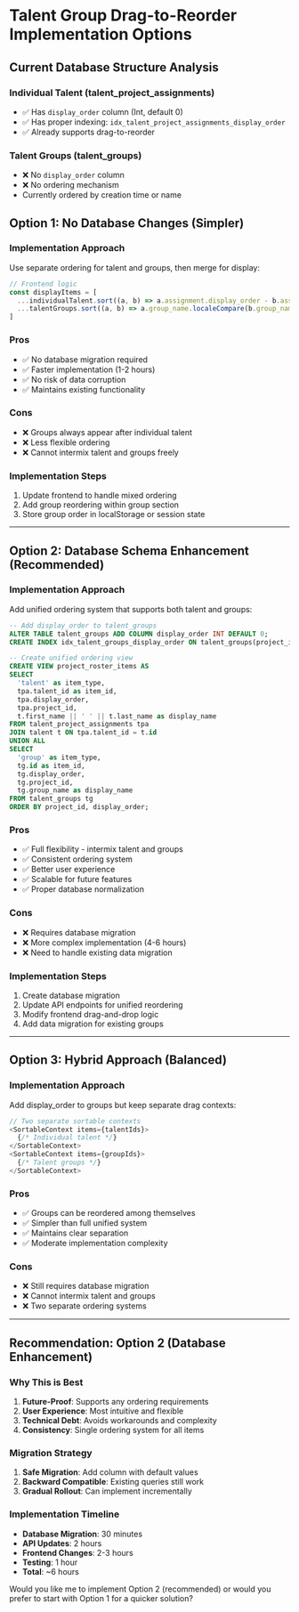 # Talent Group Drag-to-Reorder Implementation Options

## Current Database Structure Analysis

### Individual Talent (talent_project_assignments)
- ✅ Has `display_order` column (Int, default 0)
- ✅ Has proper indexing: `idx_talent_project_assignments_display_order`
- ✅ Already supports drag-to-reorder

### Talent Groups (talent_groups)
- ❌ No `display_order` column
- ❌ No ordering mechanism
- Currently ordered by creation time or name

## Option 1: No Database Changes (Simpler)

### Implementation Approach
Use separate ordering for talent and groups, then merge for display:

```typescript
// Frontend logic
const displayItems = [
  ...individualTalent.sort((a, b) => a.assignment.display_order - b.assignment.display_order),
  ...talentGroups.sort((a, b) => a.group_name.localeCompare(b.group_name))
]
```

### Pros
- ✅ No database migration required
- ✅ Faster implementation (1-2 hours)
- ✅ No risk of data corruption
- ✅ Maintains existing functionality

### Cons
- ❌ Groups always appear after individual talent
- ❌ Less flexible ordering
- ❌ Cannot intermix talent and groups freely

### Implementation Steps
1. Update frontend to handle mixed ordering
2. Add group reordering within group section
3. Store group order in localStorage or session state

---

## Option 2: Database Schema Enhancement (Recommended)

### Implementation Approach
Add unified ordering system that supports both talent and groups:

```sql
-- Add display_order to talent_groups
ALTER TABLE talent_groups ADD COLUMN display_order INT DEFAULT 0;
CREATE INDEX idx_talent_groups_display_order ON talent_groups(project_id, display_order);

-- Create unified ordering view
CREATE VIEW project_roster_items AS
SELECT 
  'talent' as item_type,
  tpa.talent_id as item_id,
  tpa.display_order,
  tpa.project_id,
  t.first_name || ' ' || t.last_name as display_name
FROM talent_project_assignments tpa
JOIN talent t ON tpa.talent_id = t.id
UNION ALL
SELECT 
  'group' as item_type,
  tg.id as item_id,
  tg.display_order,
  tg.project_id,
  tg.group_name as display_name
FROM talent_groups tg
ORDER BY project_id, display_order;
```

### Pros
- ✅ Full flexibility - intermix talent and groups
- ✅ Consistent ordering system
- ✅ Better user experience
- ✅ Scalable for future features
- ✅ Proper database normalization

### Cons
- ❌ Requires database migration
- ❌ More complex implementation (4-6 hours)
- ❌ Need to handle existing data migration

### Implementation Steps
1. Create database migration
2. Update API endpoints for unified reordering
3. Modify frontend drag-and-drop logic
4. Add data migration for existing groups

---

## Option 3: Hybrid Approach (Balanced)

### Implementation Approach
Add display_order to groups but keep separate drag contexts:

```typescript
// Two separate sortable contexts
<SortableContext items={talentIds}>
  {/* Individual talent */}
</SortableContext>
<SortableContext items={groupIds}>
  {/* Talent groups */}
</SortableContext>
```

### Pros
- ✅ Groups can be reordered among themselves
- ✅ Simpler than full unified system
- ✅ Maintains clear separation
- ✅ Moderate implementation complexity

### Cons
- ❌ Still requires database migration
- ❌ Cannot intermix talent and groups
- ❌ Two separate ordering systems

---

## Recommendation: Option 2 (Database Enhancement)

### Why This is Best
1. **Future-Proof**: Supports any ordering requirements
2. **User Experience**: Most intuitive and flexible
3. **Technical Debt**: Avoids workarounds and complexity
4. **Consistency**: Single ordering system for all items

### Migration Strategy
1. **Safe Migration**: Add column with default values
2. **Backward Compatible**: Existing queries still work
3. **Gradual Rollout**: Can implement incrementally

### Implementation Timeline
- **Database Migration**: 30 minutes
- **API Updates**: 2 hours
- **Frontend Changes**: 2-3 hours
- **Testing**: 1 hour
- **Total**: ~6 hours

Would you like me to implement Option 2 (recommended) or would you prefer to start with Option 1 for a quicker solution?